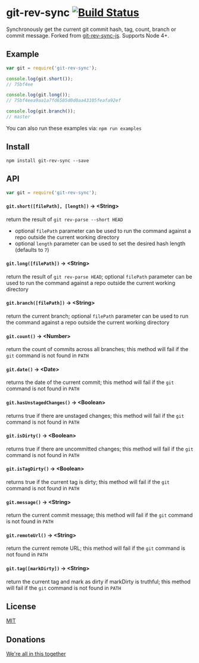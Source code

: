 git-rev-sync [![Build Status](https://travis-ci.org/kurttheviking/git-rev-sync-js.svg?branch=master)](https://travis-ci.org/kurttheviking/git-rev-sync-js)
============

Synchronously get the current git commit hash, tag, count, branch or commit message. Forked from [git-rev-sync-js](https://github.com/kurttheviking/git-rev-sync-js). Supports Node 4+.


## Example

```js
var git = require('git-rev-sync');

console.log(git.short());
// 75bf4ee

console.log(git.long());
// 75bf4eea9aa1a7fd6505d0d0aa43105feafa92ef

console.log(git.branch());
// master
```

You can also run these examples via: `npm run examples`


## Install

`npm install git-rev-sync --save`


## API

``` js
var git = require('git-rev-sync');
```

#### `git.short([filePath], [length])` &rarr; &lt;String&gt;

return the result of `git rev-parse --short HEAD`

- optional `filePath` parameter can be used to run the command against a repo outside the current working directory
- optional `length` parameter can be used to set the desired hash length (defaults to `7`)

#### `git.long([filePath])` &rarr; &lt;String&gt;

return the result of `git rev-parse HEAD`; optional `filePath` parameter can be used to run the command against a repo outside the current working directory

#### `git.branch([filePath])` &rarr; &lt;String&gt;

return the current branch; optional `filePath` parameter can be used to run the command against a repo outside the current working directory

#### `git.count()` &rarr; &lt;Number&gt;

return the count of commits across all branches; this method will fail if the `git` command is not found in `PATH`

#### `git.date()` &rarr; &lt;Date&gt;

returns the date of the current commit; this method will fail if the `git` command is not found in `PATH`

#### `git.hasUnstagedChanges()` &rarr; &lt;Boolean&gt;

returns true if there are unstaged changes; this method will fail if the `git` command is not found in `PATH`

#### `git.isDirty()` &rarr; &lt;Boolean&gt;

returns true if there are uncommitted changes; this method will fail if the `git` command is not found in `PATH`

#### `git.isTagDirty()` &rarr; &lt;Boolean&gt;

returns true if the current tag is dirty; this method will fail if the `git` command is not found in `PATH`

#### `git.message()` &rarr; &lt;String&gt;

return the current commit message; this method will fail if the `git` command is not found in `PATH`

#### `git.remoteUrl()` &rarr; &lt;String&gt;

return the current remote URL; this method will fail if the `git` command is not found in `PATH`

#### `git.tag([markDirty])` &rarr; &lt;String&gt;

return the current tag and mark as dirty if markDirty is truthful; this method will fail if the `git` command is not found in `PATH`


## License

[MIT](https://github.com/kurttheviking/git-rev-sync/blob/master/LICENSE)


## Donations

[We're all in this together](https://cash.me/$kurttheviking)
